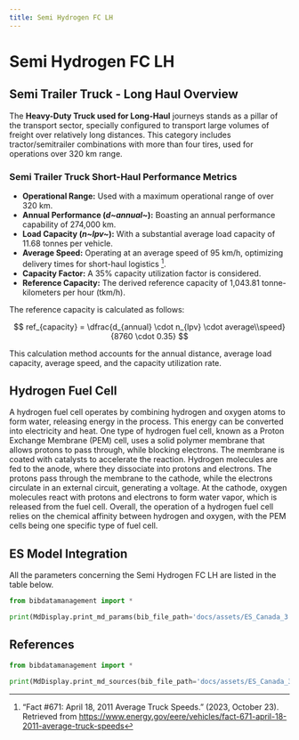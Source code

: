 ```yaml
---
title: Semi Hydrogen FC LH
---
```


# Semi Hydrogen FC LH

## Semi Trailer Truck - Long Haul Overview

The **Heavy-Duty Truck used for Long-Haul** journeys stands as a pillar
of the transport sector, specially configured to transport large volumes
of freight over relatively long distances. This category includes
tractor/semitrailer combinations with more than four tires, used for
operations over 320 km range.

### Semi Trailer Truck Short-Haul Performance Metrics

- **Operational Range:** Used with a maximum operational range of over
  320 km.
- **Annual Performance (*d~annual~*):** Boasting
  an annual performance capability of 274,000 km.
- **Load Capacity (*n~lpv~*):** With a substantial
  average load capacity of 11.68 tonnes per vehicle.
- **Average Speed:** Operating at an average speed of 95 km/h,
  optimizing delivery times for short-haul logistics [^1].
- **Capacity Factor:** A 35% capacity utilization factor is
  considered.
- **Reference Capacity:** The derived reference capacity of 1,043.81
  tonne-kilometers per hour (tkm/h).

The reference capacity is calculated as follows:

$$
ref_{capacity} = \dfrac{d_{annual} \cdot n_{lpv} \cdot average\\speed}{8760 \cdot 0.35}
$$

This calculation method accounts for the annual distance, average load
capacity, average speed, and the capacity utilization rate.

[^1]: “Fact \#671: April 18, 2011 Average Truck Speeds.” (2023,
October 23). Retrieved from
<https://www.energy.gov/eere/vehicles/fact-671-april-18-2011-average-truck-speeds>

## Hydrogen Fuel Cell

A hydrogen fuel cell operates by combining hydrogen and oxygen atoms to
form water, releasing energy in the process. This energy can be
converted into electricity and heat. One type of hydrogen fuel cell,
known as a Proton Exchange Membrane (PEM) cell, uses a solid polymer
membrane that allows protons to pass through, while blocking electrons.
The membrane is coated with catalysts to accelerate the reaction.
Hydrogen molecules are fed to the anode, where they dissociate into
protons and electrons. The protons pass through the membrane to the
cathode, while the electrons circulate in an external circuit,
generating a voltage. At the cathode, oxygen molecules react with
protons and electrons to form water vapor, which is released from the
fuel cell. Overall, the operation of a hydrogen fuel cell relies on the
chemical affinity between hydrogen and oxygen, with the PEM cells being
one specific type of fuel cell.

## ES Model Integration

All the parameters concerning the Semi Hydrogen FC LH are listed in the
table below.

```python exec="on"
from bibdatamanagement import *

print(MdDisplay.print_md_params(bib_file_path='docs/assets/ES_Canada_3.bib',filter_entry='SEMI_LH_FC_H2'))
```

## References

```python exec="on"
from bibdatamanagement import *

print(MdDisplay.print_md_sources(bib_file_path='docs/assets/ES_Canada_3.bib',filter_entry='SEMI_LH_FC_H2'))
```
